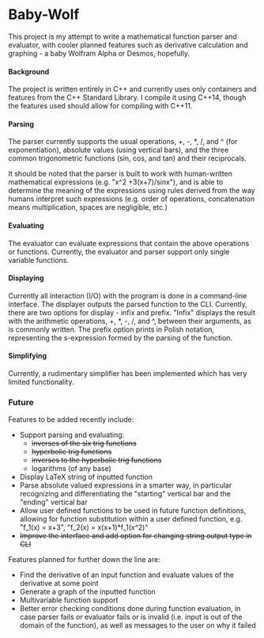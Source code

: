 # Baby-Wolf
This project is my attempt to write a mathematical function parser and evaluator, with cooler planned features such as derivative calculation and graphing - a baby Wolfram Alpha or Desmos, hopefully. 

#### Background ####
The project is written entirely in C++ and currently uses only containers and features from the C++ Standard Library. I compile it using C++14, though the features used should allow for compiling with C++11.

#### Parsing ####
The parser currently supports the usual operations, +, -, *, /, and ^ (for exponentiation), absolute values (using vertical bars), and the three common trigonometric functions (sin, cos, and tan) and their reciprocals. 

It should be noted that the parser is built to work with human-written mathematical expressions (e.g. "x^2 +3(x+7)/sinx"), and is able to determine the meaning of the expressions using rules derived from the way humans interpret such expressions (e.g. order of operations, concatenation means multiplication, spaces are negligible, etc.) 

#### Evaluating ####
The evaluator can evaluate expressions that contain the above operations or functions. Currently, the evaluator and parser support only single variable functions.

#### Displaying ####
Currently all interaction (I/O) with the program is done in a command-line interface. The displayer outputs the parsed function to the CLI. Currently, there are two options for display - infix and prefix. "Infix" displays the result with the arithmetic operations, +, *, -, /, and ^, between their arguments, as is commonly written. The prefix option prints in Polish notation, representing the s-expression formed by the parsing of the function.   

#### Simplifying ####
Currently, a rudimentary simplifier has been implemented which has very limited functionality. 

### Future ###
Features to be added recently include: 
- Support parsing and evaluating: 
  - ~~inverses of the six trig functions~~
  - ~~hyperbolic trig functions~~
  - ~~inverses to the hyperbolic trig functions~~
  - logarithms (of any base)
- Display LaTeX string of inputted function
- Parse absolute valued expressions in a smarter way, in particular recognizing and differentiating the "starting" vertical bar and the "ending" vertical bar
- Allow user defined functions to be used in future function definitions, allowing for function substitution within a user defined function, e.g. "f_1(x) = x+3", "f_2(x) = x(x+1)*f_1(x^2)" 
- ~~Improve the interface and add option for changing string output type in CLI~~


Features planned for further down the line are:
- Find the derivative of an input function and evaluate values of the derivative at some point
- Generate a graph of the inputted function 
- Multivariable function support
- Better error checking conditions done during function evaluation, in case parser fails or evaluator fails or is invalid (i.e. input is out of the domain of the function), as well as messages to the user on why it failed
